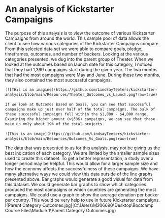 # An analysis of Kickstarter Campaigns
  The purpose of this analysis is to view the outcome of various Kickstarter Campaigns from around the world. This sample pool of data allows the client to see how various categories of the Kickstarter Campaigns compare.  From this selected data set we were able to compare goals, pledge, timeframes, outcomes, and number of backers.
	Looking at the various categories presented, we dug into the parent group of Theater. When we looked at the outcomes based on launch date for this category, I noticed that they had 1,369 campaigns start during the given year. The two months that had the most campaigns were May and June. During these two months, they also contained the most successful campaigns. 
	
	(![THis is an imagine](https://github.com/LindsayTeeters/kickstarter-analysis/blob/main/Resources/Theater_Outcomes_vs_Launch.png?raw=true)
	
 	If we look at Outcomes based on Goals, you can see that successful campaigns make up just over half of the total campaigns. The bulk of these successful campaigns fell within the $1,000 - $4,000 range. Examining the higher amount (>$50K) campaigns, we can see that these make up only about 19% of the total projects. 
	
	![This is an image](https://github.com/LindsayTeeters/kickstarter-analysis/blob/main/Resources/Outcomes_Vs_Goals.png?raw=true)
	
  The data that was presented to us for this analysis, may not be giving us the best indication of each category. We are limited by the smaller sample sizes used to create this dataset. To get a better representation, a study over a longer period may be helpful. This would allow for a larger sample size and how the economy affects the successfulness of these campaigns. 
	We have many alternative ways we could view this data outside of the line graphs presented above. Bar graphs would generate a good visual for data from this dataset. We could generate bar graphs to show which categories produced the most campaigns or which countries are generating the most campaigns. We could use a graph to show the average donation per backer per country. This would be very help to use in future Kickstarter campaigns. 
![Parent Category Outcomes.jpg](C:\Users\M206690\Desktop\Bootcamp Course Files\Module 1\Parent Category Outcomes.jpg)
